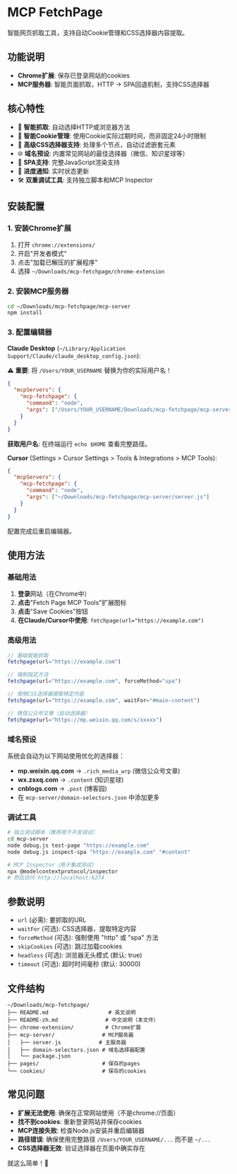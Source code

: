 # MCP FetchPage

智能网页抓取工具，支持自动Cookie管理和CSS选择器内容提取。

## 功能说明

- **Chrome扩展**: 保存已登录网站的cookies
- **MCP服务器**: 智能页面抓取，HTTP → SPA回退机制，支持CSS选择器

## 核心特性

- 🤖 **智能抓取**: 自动选择HTTP或浏览器方法
- 🍪 **智能Cookie管理**: 使用Cookie实际过期时间，而非固定24小时限制
- 🎯 **高级CSS选择器支持**: 处理多个节点，自动过滤嵌套元素
- 🌐 **域名预设**: 内置常见网站的最佳选择器（微信、知识星球等）
- 📱 **SPA支持**: 完整JavaScript渲染支持
- 📄 **进度通知**: 实时状态更新
- 🛠️ **双重调试工具**: 支持独立脚本和MCP Inspector

## 安装配置

### 1. 安装Chrome扩展

1. 打开 `chrome://extensions/`
2. 开启"开发者模式"
3. 点击"加载已解压的扩展程序"
4. 选择 `~/Downloads/mcp-fetchpage/chrome-extension`

### 2. 安装MCP服务器

```bash
cd ~/Downloads/mcp-fetchpage/mcp-server
npm install
```

### 3. 配置编辑器

**Claude Desktop** (`~/Library/Application Support/Claude/claude_desktop_config.json`):

⚠️ **重要**: 将 `/Users/YOUR_USERNAME` 替换为你的实际用户名！

```json
{
  "mcpServers": {
    "mcp-fetchpage": {
      "command": "node",
      "args": ["/Users/YOUR_USERNAME/Downloads/mcp-fetchpage/mcp-server/server.js"]
    }
  }
}
```

**获取用户名**: 在终端运行 `echo $HOME` 查看完整路径。

**Cursor** (Settings > Cursor Settings > Tools & Integrations > MCP Tools):
```json
{
  "mcpServers": {
    "mcp-fetchpage": {
      "command": "node",
      "args": ["~/Downloads/mcp-fetchpage/mcp-server/server.js"]
    }
  }
}
```

配置完成后重启编辑器。

## 使用方法

### 基础用法
1. **登录**网站（在Chrome中）
2. **点击**"Fetch Page MCP Tools"扩展图标
3. **点击**"Save Cookies"按钮
4. **在Claude/Cursor中使用**: `fetchpage(url="https://example.com")`

### 高级用法

```javascript
// 基础智能抓取
fetchpage(url="https://example.com")

// 强制指定方法
fetchpage(url="https://example.com", forceMethod="spa")

// 使用CSS选择器提取特定内容
fetchpage(url="https://example.com", waitFor="#main-content")

// 微信公众号文章（自动选择器）
fetchpage(url="https://mp.weixin.qq.com/s/xxxxx")
```

### 域名预设

系统会自动为以下网站使用优化的选择器：
- **mp.weixin.qq.com** → `.rich_media_wrp` (微信公众号文章)
- **wx.zsxq.com** → `.content` (知识星球)
- **cnblogs.com** → `.post` (博客园)
- 在 `mcp-server/domain-selectors.json` 中添加更多

### 调试工具

```bash
# 独立调试脚本（推荐用于开发调试）
cd mcp-server
node debug.js test-page "https://example.com"
node debug.js inspect-spa "https://example.com" "#content"

# MCP Inspector（用于集成测试）
npx @modelcontextprotocol/inspector
# 然后访问 http://localhost:6274
```

## 参数说明

- `url` (必需): 要抓取的URL
- `waitFor` (可选): CSS选择器，提取特定内容
- `forceMethod` (可选): 强制使用 "http" 或 "spa" 方法
- `skipCookies` (可选): 跳过加载cookies
- `headless` (可选): 浏览器无头模式 (默认: true)
- `timeout` (可选): 超时时间毫秒 (默认: 30000)

## 文件结构

```
~/Downloads/mcp-fetchpage/
├── README.md                   # 英文说明
├── README-zh.md               # 中文说明（本文件）
├── chrome-extension/          # Chrome扩展
├── mcp-server/               # MCP服务器
│   ├── server.js            # 主服务器
│   ├── domain-selectors.json # 域名选择器配置
│   └── package.json
├── pages/                    # 保存的pages
└── cookies/                  # 保存的cookies
```

## 常见问题

- **扩展无法使用**: 确保在正常网站使用（不是chrome://页面）
- **找不到cookies**: 重新登录网站并保存cookies
- **MCP连接失败**: 检查Node.js安装并重启编辑器
- **路径错误**: 确保使用完整路径 `/Users/YOUR_USERNAME/...` 而不是 `~/...`
- **CSS选择器无效**: 验证选择器在页面中确实存在

就这么简单！🍪